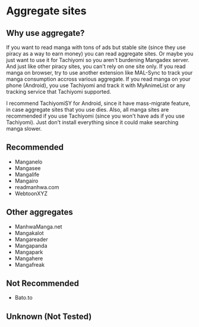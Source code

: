 # Aggregate sites
## Why use aggregate?
If you want to read manga with tons of ads but stable site (since they use piracy as a way to earn money) you can read aggregate sites. Or maybe you just want to use it for Tachiyomi so you aren't burdening Mangadex server. And just like other piracy sites, you can't rely on one site only. If you read manga on browser, try to use another extension like MAL-Sync to track your manga consumption accross various aggregate. If you read manga on your phone (Android), you use Tachiyomi and track it with MyAnimeList or any tracking service that Tachiyomi supported. 

I recommend TachiyomiSY for Android, since it have mass-migrate feature, in case aggregate sites that you use dies. Also, all manga sites are recommended if you use Tachiyomi (since you won't have ads if you use Tachiyomi). Just don't install everything since it could make searching manga slower.
## Recommended
* Manganelo
* Mangasee
* Mangalife
* Mangairo
* readmanhwa.com
* WebtoonXYZ
## Other aggregates
* ManhwaManga.net
* Mangakalot
* Mangareader
* Mangapanda
* Mangapark
* Mangahere
* Mangafreak
## Not Recommended
* Bato.to
## Unknown (Not Tested)
